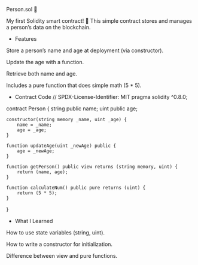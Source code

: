 Person.sol 👤

My first Solidity smart contract! 🚀
This simple contract stores and manages a person’s data on the blockchain.

- Features

Store a person’s name and age at deployment (via constructor).

Update the age with a function.

Retrieve both name and age.

Includes a pure function that does simple math (5 * 5).

- Contract Code
// SPDX-License-Identifier: MIT
pragma solidity ^0.8.0;

contract Person {
    string public name;
    uint public age;
    
    constructor(string memory _name, uint _age) {
        name = _name;
        age = _age;
    }

    function updateAge(uint _newAge) public {
        age = _newAge;
    }

    function getPerson() public view returns (string memory, uint) {
        return (name, age);
    }

    function calculateNum() public pure returns (uint) {
        return (5 * 5);
    }
}

- What I Learned

How to use state variables (string, uint).

How to write a constructor for initialization.

Difference between view and pure functions.


